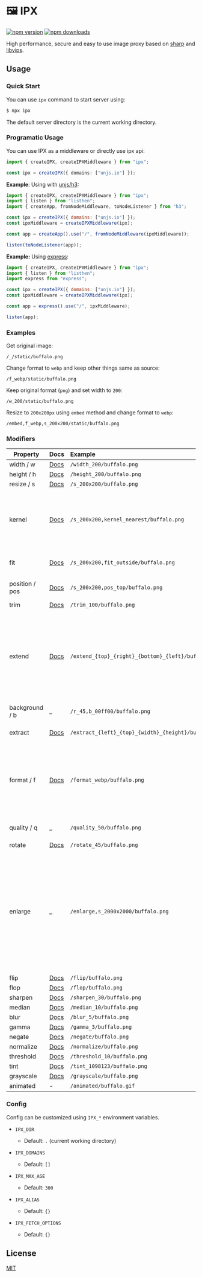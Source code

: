 # 🖼️ IPX

[![npm version][npm-version-src]][npm-version-href]
[![npm downloads][npm-downloads-src]][npm-downloads-href]

High performance, secure and easy to use image proxy based on [sharp](https://github.com/lovell/sharp) and [libvips](https://github.com/libvips/libvips).

## Usage

### Quick Start

You can use `ipx` command to start server using:

```bash
$ npx ipx
```

The default server directory is the current working directory.

### Programatic Usage

You can use IPX as a middleware or directly use ipx api:

```ts
import { createIPX, createIPXMiddleware } from "ipx";

const ipx = createIPX({ domains: ["unjs.io"] });
```

**Example**: Using with [unjs/h3](https://github.com/unjs/h3):

```js
import { createIPX, createIPXMiddleware } from "ipx";
import { listen } from "listhen";
import { createApp, fromNodeMiddleware, toNodeListener } from "h3";

const ipx = createIPX({ domains: ["unjs.io"] });
const ipxMiddleware = createIPXMiddleware(ipx);

const app = createApp().use("/", fromNodeMiddleware(ipxMiddleware));

listen(toNodeListener(app));
```

**Example:** Using [express](https://expressjs.com):

```js
import { createIPX, createIPXMiddleware } from "ipx";
import { listen } from "listhen";
import express from "express";

const ipx = createIPX({ domains: ["unjs.io"] });
const ipxMiddleware = createIPXMiddleware(ipx);

const app = express().use("/", ipxMiddleware);

listen(app);
```

### Examples

Get original image:

`/_/static/buffalo.png`

Change format to `webp` and keep other things same as source:

`/f_webp/static/buffalo.png`

Keep original format (`png`) and set width to `200`:

`/w_200/static/buffalo.png`

Resize to `200x200px` using `embed` method and change format to `webp`:

`/embed,f_webp,s_200x200/static/buffalo.png`

### Modifiers

| Property       | Docs                                                            | Example                                              | Comments                                                                                                                                                          |
| -------------- | :-------------------------------------------------------------- | :--------------------------------------------------- | :---------------------------------------------------------------------------------------------------------------------------------------------------------------- |
| width / w      | [Docs](https://sharp.pixelplumbing.com/api-resize#resize)       | `/width_200/buffalo.png`                             |
| height / h     | [Docs](https://sharp.pixelplumbing.com/api-resize#resize)       | `/height_200/buffalo.png`                            |
| resize / s     | [Docs](https://sharp.pixelplumbing.com/api-resize#resize)       | `/s_200x200/buffalo.png`                             |
| kernel         | [Docs](https://sharp.pixelplumbing.com/api-resize#resize)       | `/s_200x200,kernel_nearest/buffalo.png`              | Supported kernel: `nearest`, `cubic`, `mitchell`, `lanczos2` and `lanczos3` (default).                                                                            |
| fit            | [Docs](https://sharp.pixelplumbing.com/api-resize#resize)       | `/s_200x200,fit_outside/buffalo.png`                 | Sets `fit` option for `resize`.                                                                                                                                   |
| position / pos | [Docs](https://sharp.pixelplumbing.com/api-resize#resize)       | `/s_200x200,pos_top/buffalo.png`                     | Sets `position` option for `resize`.                                                                                                                              |
| trim           | [Docs](https://sharp.pixelplumbing.com/api-resize#trim)         | `/trim_100/buffalo.png`                              |
| extend         | [Docs](https://sharp.pixelplumbing.com/api-resize#extend)       | `/extend_{top}_{right}_{bottom}_{left}/buffalo.png`  | Extend / pad / extrude one or more edges of the image with either the provided background colour or pixels derived from the image.                                |
| background / b | \_                                                              | `/r_45,b_00ff00/buffalo.png`                         |
| extract        | [Docs](https://sharp.pixelplumbing.com/api-resize#extract)      | `/extract_{left}_{top}_{width}_{height}/buffalo.png` | Extract/crop a region of the image.                                                                                                                               |
| format / f     | [Docs](https://sharp.pixelplumbing.com/api-output#toformat)     | `/format_webp/buffalo.png`                           | Supported format: `jpg`, `jpeg`, `png`, `webp`, `avif`, `gif`, `heif`, `tiff` and `auto` (experimental only with middleware)                                      |
| quality / q    | \_                                                              | `/quality_50/buffalo.png`                            | Accepted values: 0 to 100                                                                                                                                         |
| rotate         | [Docs](https://sharp.pixelplumbing.com/api-operation#rotate)    | `/rotate_45/buffalo.png`                             |
| enlarge        | \_                                                              | `/enlarge,s_2000x2000/buffalo.png`                   | Allow the image to be upscaled. By default the returned image will never be larger than the source in any dimension, while preserving the requested aspect ratio. |
| flip           | [Docs](https://sharp.pixelplumbing.com/api-operation#flip)      | `/flip/buffalo.png`                                  |
| flop           | [Docs](https://sharp.pixelplumbing.com/api-operation#flop)      | `/flop/buffalo.png`                                  |
| sharpen        | [Docs](https://sharp.pixelplumbing.com/api-operation#sharpen)   | `/sharpen_30/buffalo.png`                            |
| median         | [Docs](https://sharp.pixelplumbing.com/api-operation#median)    | `/median_10/buffalo.png`                             |
| blur           | [Docs](https://sharp.pixelplumbing.com/api-operation#blur)      | `/blur_5/buffalo.png`                                |
| gamma          | [Docs](https://sharp.pixelplumbing.com/api-operation#gamma)     | `/gamma_3/buffalo.png`                               |
| negate         | [Docs](https://sharp.pixelplumbing.com/api-operation#negate)    | `/negate/buffalo.png`                                |
| normalize      | [Docs](https://sharp.pixelplumbing.com/api-operation#normalize) | `/normalize/buffalo.png`                             |
| threshold      | [Docs](https://sharp.pixelplumbing.com/api-operation#threshold) | `/threshold_10/buffalo.png`                          |
| tint           | [Docs](https://sharp.pixelplumbing.com/api-colour#tint)         | `/tint_1098123/buffalo.png`                          |
| grayscale      | [Docs](https://sharp.pixelplumbing.com/api-colour#grayscale)    | `/grayscale/buffalo.png`                             |
| animated       | -                                                               | `/animated/buffalo.gif`                              | Experimental                                                                                                                                                      |

### Config

Config can be customized using `IPX_*` environment variables.

- `IPX_DIR`

  - Default: `.` (current working directory)

- `IPX_DOMAINS`

  - Default: `[]`

- `IPX_MAX_AGE`

  - Default: `300`

- `IPX_ALIAS`

  - Default: `{}`

- `IPX_FETCH_OPTIONS`

  - Default: `{}`

## License

[MIT](./LICENSE)

<!-- Badges -->

[npm-version-src]: https://img.shields.io/npm/v/ipx?style=flat&colorA=18181B&colorB=F0DB4F
[npm-version-href]: https://npmjs.com/package/ipx
[npm-downloads-src]: https://img.shields.io/npm/dm/ipx?style=flat&colorA=18181B&colorB=F0DB4F
[npm-downloads-href]: https://npmjs.com/package/ipx
[github-actions-src]: https://img.shields.io/github/workflow/status/unjs/ipx/ci/main?style=flat&colorA=18181B&colorB=F0DB4F
[github-actions-href]: https://github.com/unjs/ipx/actions?query=workflow%3Aci
[codecov-src]: https://img.shields.io/codecov/c/gh/unjs/ipx/main?style=flat&colorA=18181B&colorB=F0DB4F
[codecov-href]: https://codecov.io/gh/unjs/ipx
[bundle-src]: https://img.shields.io/bundlephobia/minzip/ipx?style=flat&colorA=18181B&colorB=F0DB4F
[bundle-href]: https://bundlephobia.com/result?p=ipx
[license-src]: https://img.shields.io/github/license/unjs/ipx.svg?style=flat&colorA=18181B&colorB=F0DB4F
[license-href]: https://github.com/unjs/ipx/blob/main/LICENSE
